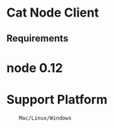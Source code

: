 Cat Node Client
=====================================

Requirements
--------------------------

# node 0.12 

# Support Platform
		Mac/Linux/Windows
		
